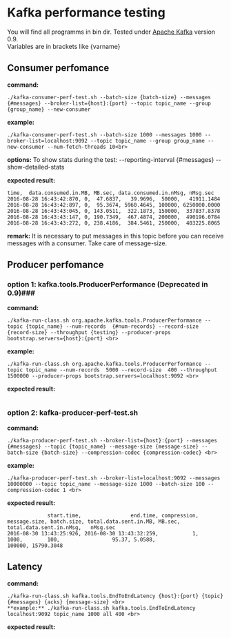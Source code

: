 # Kafka performance testing #

You will find all programms in bin dir. Tested under [Apache Kafka](https://kafka.apache.org/) version 0.9. <br>
Variables are in brackets like {varname}


## Consumer perfomance ##

**command:**
```
./kafka-consumer-perf-test.sh --batch-size {batch-size} --messages {#messages} --broker-list={host}:{port} --topic topic_name --group {group_name} --new-consumer
```

**example:**
```
./kafka-consumer-perf-test.sh --batch-size 1000 --messages 1000 --broker-list=localhost:9092 --topic topic_name --group group_name --new-consumer --num-fetch-threads 10<br>
```
**options:**
To show stats during the test: --reporting-interval {#messages} --show-detailed-stats

**expected result:**
```
time,  data.consumed.in.MB, MB.sec, data.consumed.in.nMsg, nMsg.sec
2016-08-28 16:43:42:870, 0,  47.6837,   39.9696,  50000,   41911.1484
2016-08-28 16:43:42:897, 0,  95.3674, 5960.4645, 100000, 6250000.0000
2016-08-28 16:43:43:045, 0, 143.0511,  322.1873, 150000,  337837.8378
2016-08-28 16:43:43:147, 0, 190.7349,  467.4874, 200000,  490196.0784
2016-08-28 16:43:43:272, 0, 238.4186,  384.5461, 250000,  403225.8065
```
**remark:** It is necessary to put messages in this topic before you can receive messages with a consumer. Take care of message-size.

## Producer perfomance ##

### option 1: kafka.tools.ProducerPerformance (Deprecated in 0.9)###

**command:**
```
./kafka-run-class.sh org.apache.kafka.tools.ProducerPerformance --topic {topic_name} --num-records  {#num-records} --record-size {record-size} --throughput {testing} --producer-props bootstrap.servers={host}:{port} <br>
```
**example:**
```
./kafka-run-class.sh org.apache.kafka.tools.ProducerPerformance --topic topic_name --num-records  5000 --record-size  400 --throughput 1500000 --producer-props bootstrap.servers=localhost:9092 <br>
```
**expected result:**
```

```

### option 2: kafka-producer-perf-test.sh ###

**command:**
```
./kafka-producer-perf-test.sh --broker-list={host}:{port} --messages {#messages} --topic {topic_name} --message-size {message-size} --batch-size {batch-size} --compression-codec {compression-codec} <br>
```
**example:**
```
./kafka-producer-perf-test.sh --broker-list=localhost:9092 --messages 10000000 --topic topic_name --message-size 1000 --batch-size 100 --compression-codec 1 <br>
```
**expected result:**
```
			 start.time, 	 			end.time, compression, message.size, batch.size, total.data.sent.in.MB, MB.sec, total.data.sent.in.nMsg,   nMsg.sec
2016-08-30 13:43:25:926, 2016-08-30 13:43:32:259, 			1,         1000, 		100, 	             95.37, 5.0588,                  100000, 15790.3048
```


## Latency ##

**command:**
```
./kafka-run-class.sh kafka.tools.EndToEndLatency {host}:{port} {topic} {#messages} {acks} {message-size} <br>
**example:** ./kafka-run-class.sh kafka.tools.EndToEndLatency localhost:9092 topic_name 1000 all 400 <br>
```
**expected result:**
```

```
